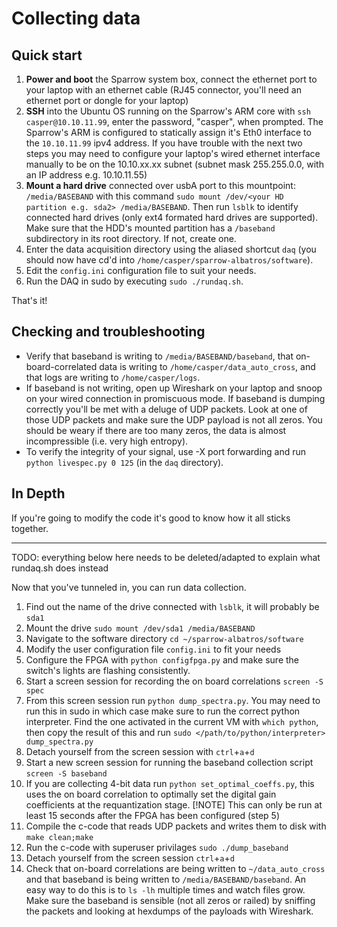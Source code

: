 # Collecting data

## Quick start

1. **Power and boot** the Sparrow system box, connect the ethernet port to your laptop with an ethernet cable (RJ45 connector, you'll need an ethernet port or dongle for your laptop)
2. **SSH** into the Ubuntu OS running on the Sparrow's ARM core with `ssh casper@10.10.11.99`, enter the password, "casper", when prompted. The Sparrow's ARM is configured to statically assign it's Eth0 interface to the `10.10.11.99` ipv4 address. If you have trouble with the next two steps you may need to configure your laptop's wired ethernet interface manually to be on the 10.10.xx.xx subnet (subnet mask 255.255.0.0, with an IP address e.g. 10.10.11.55)
3. **Mount a hard drive** connected over usbA port to this mountpoint: `/media/BASEBAND` with this command `sudo mount /dev/<your HD partition e.g. sda2> /media/BASEBAND`. Then run `lsblk` to identify connected hard drives (only ext4 formated hard drives are supported). Make sure that the HDD's mounted partition has a `/baseband` subdirectory in its root directory. If not, create one.
4. Enter the data acquisition directory using the aliased shortcut `daq` (you should now have cd'd into `/home/casper/sparrow-albatros/software`).
5. Edit the `config.ini` configuration file to suit your needs.
6. Run the DAQ in sudo by executing `sudo ./rundaq.sh`.

That's it! 

## Checking and troubleshooting

- Verify that baseband is writing to `/media/BASEBAND/baseband`, that on-board-correlated data is writing to `/home/casper/data_auto_cross`, and that logs are writing to `/home/casper/logs`. 
- If baseband is not writing, open up Wireshark on your laptop and snoop on your wired connection in promiscuous mode. If baseband is dumping correctly you'll be met with a deluge of UDP packets. Look at one of those UDP packets and make sure the UDP payload is not all zeros. You should be weary if there are too many zeros, the data is almost incompressible (i.e. very high entropy).  
- To verify the integrity of your signal, use -X port forwarding and run `python livespec.py 0 125` (in the `daq` directory). 

## In Depth
If you're going to modify the code it's good to know how it all sticks together. 


---

TODO: everything below here needs to be deleted/adapted to explain what rundaq.sh does instead

Now that you've tunneled in, you can run data collection. 

1. Find out the name of the drive connected with `lsblk`, it will probably be `sda1`
2. Mount the drive `sudo mount /dev/sda1 /media/BASEBAND`
3. Navigate to the software directory `cd ~/sparrow-albatros/software`
4. Modify the user configuration file `config.ini` to fit your needs
5. Configure the FPGA with `python configfpga.py` and make sure the switch's lights are flashing consistently. 
6. Start a screen session for recording the on board correlations `screen -S spec`
7. From this screen session run `python dump_spectra.py`. You may need to run this in sudo in which case make sure to run the correct python interpreter. Find the one activated in the current VM with `which python`, then copy the result of this and run `sudo </path/to/python/interpreter> dump_spectra.py`
8. Detach yourself from the screen session with `ctrl`+`a`+`d` 
9. Start a new screen session for running the baseband collection script `screen -S baseband`
10. If you are collecting 4-bit data run `python set_optimal_coeffs.py`, this uses the on board correlation to optimally set the digital gain coefficients at the requantization stage. [!NOTE] This can only be run at least 15 seconds after the FPGA has been configured (step 5)
11. Compile the c-code that reads UDP packets and writes them to disk with `make clean;make`
12. Run the c-code with superuser privilages `sudo ./dump_baseband`
13. Detach yourself from the screen session `ctrl`+`a`+`d`
14. Check that on-board correlations are being written to `~/data_auto_cross` and that baseband is being written to `/media/BASEBAND/baseband`. An easy way to do this is to `ls -lh` multiple times and watch files grow. Make sure the baseband is sensible (not all zeros or railed) by sniffing the packets and looking at hexdumps of the payloads with Wireshark. 

